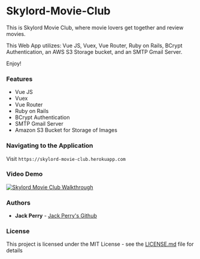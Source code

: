 # Skylord-Movie-Club
 
This is Skylord Movie Club, where movie lovers get together and review movies.

This Web App utilizes: Vue JS, Vuex, Vue Router, Ruby on Rails, BCrypt Authentication, an AWS S3 Storage bucket, and an SMTP Gmail Server. 

Enjoy!


### Features
- Vue JS
- Vuex
- Vue Router
- Ruby on Rails
- BCrypt Authentication
- SMTP Gmail Server
- Amazon S3 Bucket for Storage of Images

### Navigating to the Application

Visit `https://skylord-movie-club.herokuapp.com`

### Video Demo

[![Skylord Movie Club Walkthrough](https://img.youtube.com/vi/KN1aw6KgI60.jpg)](https://www.youtube.com/watch?v=KN1aw6KgI60)

### Authors

* **Jack Perry**  - [Jack Perry's Github](https://github.com/japerry911)

### License

This project is licensed under the MIT License - see the [LICENSE.md](LICENSE.md) file for details

